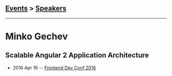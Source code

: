 ## [Events](../README.md) > [Speakers](../speakers.md)
---

# Minko Gechev

## Scalable Angular 2 Application Architecture
- 2016 Apr 16 -- [Frontend Dev Conf 2016](https://www.youtube.com/watch?v=r9D5JeVClBs)    
